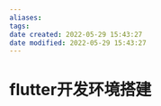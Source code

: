 ```yaml
---
aliases:
tags:
date created: 2022-05-29 15:43:27
date modified: 2022-05-29 15:43:27
---
```


# flutter开发环境搭建
